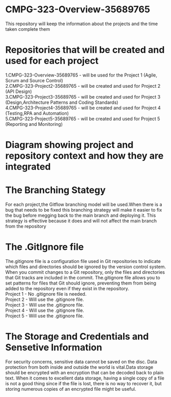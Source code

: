 # CMPG-323-Overview-35689765
This repository will keep the information about the projects and the time taken complete them

# Repositories that will be created and used for each project

1.CMPG-323-Overview-35689765 - will be used for the Project 1 (Agile, Scrum and Source Control)   
2.CMPG-323-Project2-35689765 - will be created and used for Project 2 (API Design)  
3.CMPG-323-Project3-35689765 - will be created and used for Project 3 (Design,Architecture Patterns and Coding Standards)  
4.CMPG-323-Project4-35689765 - will be created and used for Project 4 (Testing,RPA and Automation)  
5.CMPG-323-Project5-35689765 - will be created and used for Project 5 (Reporting and Monitoring)  

# Diagram showing project and repository context and how they are integrated

# The Branching Stategy

For each project,the Gitflow branching model will be used.When there is a bug that needs to be fixed this branching strategy will make it easier to fix the bug before megging back to the main branch and deploying it. This strategy is effective because it does and will not affect the main branch from the repository  
  

# The .GitIgnore file

The.gitignore file is a configuration file used in Git repositories to indicate which files and directories should be ignored by the version control system. When you commit changes to a Git repository, only the files and directories that Git tracks are included in the commit. The.gitignore file allows you to set patterns for files that Git should ignore, preventing them from being added to the repository even if they exist in the repository.    
Project 1 - No .gitignore file is needed.  
Project 2 - Will use the .gitignore file.  
Project 3 - Will use the .gitignore file.  
Project 4 - Will use the .gitignore file.   
Project 5 - Will use the .gitignore file.  

# The Storage and Credentials and Sensetive Information

For security concerns, sensitive data cannot be saved on the disc. Data protection from both inside and outside the world is vital.Data storage should be encrypted with an encryption that can be decoded back to plain text. When it comes to excellent data storage, having a single copy of a file is not a good thing since if the file is lost, there is no way to recover it, but storing numerous copies of an encrypted file might be useful.  

